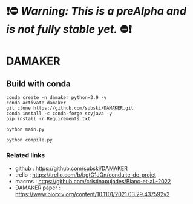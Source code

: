 # ❗⛔ ***Warning: This is a preAlpha and is not fully stable yet.*** ⛔❗

# DAMAKER



## Build with conda
```
conda create -n damaker python=3.9 -y
conda activate damaker
git clone https://github.com/subski/DAMAKER.git
conda install -c conda-forge scyjava -y
pip install -r Requirements.txt
```

```
python main.py
```

```
python compile.py
```

### Related links

- github : https://github.com/subski/DAMAKER
- trello : https://trello.com/b/bgtG1JQn/conduite-de-projet
- macros : https://github.com/cristinapujades/Blanc-et-al.-2022
- DAMAKER paper : https://www.biorxiv.org/content/10.1101/2021.03.29.437592v2

